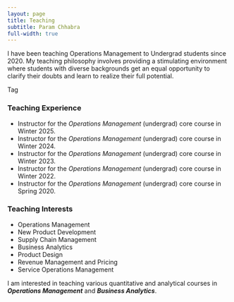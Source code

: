 ```yaml
---
layout: page
title: Teaching
subtitle: Param Chhabra
full-width: true
---
```


I have been teaching Operations Management to Undergrad students since 2020. My teaching philosophy involves providing a stimulating environment where students with diverse backgrounds get an equal opportunity to clarify their doubts and learn to realize their full potential. 
<!--Here is my [Teaching Statement](https://drive.google.com/file/d/1HySroIrA78BWHwNt41104Z45hRUpCinM/view?usp=sharing).--> Tag

### Teaching Experience

* Instructor for the *Operations Management* (undergrad) core course in Winter 2025.
* Instructor for the *Operations Management* (undergrad) core course in Winter 2024.
* Instructor for the *Operations Management* (undergrad) core course in Winter 2023.
* Instructor for the *Operations Management* (undergrad) core course in Winter 2022.
* Instructor for the *Operations Management* (undergrad) core course in Spring 2020.

### Teaching Interests
  * Operations Management   
  * New Product Development
  * Supply Chain Management
  * Business Analytics
  * Product Design
  * Revenue Management and Pricing
  * Service Operations Management

I am interested in teaching various quantitative and analytical courses in ***Operations Management*** and ***Business Analytics***.

